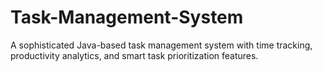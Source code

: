 # Task-Management-System
A sophisticated Java-based task management system with time tracking, productivity analytics, and smart task prioritization features.

